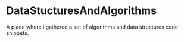 # DataStucturesAndAlgorithms
A place where i gathered a set of algorithms and data structures code snippets.
